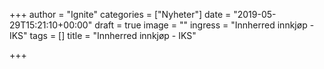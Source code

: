 +++
author = "Ignite"
categories = ["Nyheter"]
date = "2019-05-29T15:21:10+00:00"
draft = true
image = ""
ingress = "Innherred innkjøp - IKS"
tags = []
title = "Innherred innkjøp - IKS"

+++
